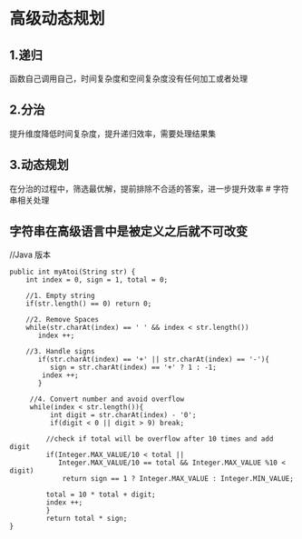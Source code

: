 # 高级动态规划
<h2>1.递归</h2>
函数自己调用自己，时间复杂度和空间复杂度没有任何加工或者处理
<h2>2.分治</h2>
提升维度降低时间复杂度，提升递归效率，需要处理结果集
<h2>3.动态规划</h2>
在分治的过程中，筛选最优解，提前排除不合适的答案，进一步提升效率
# 字符串相关处理
<h2>字符串在高级语言中是被定义之后就不可改变</h2>
    //Java 版本
   
    public int myAtoi(String str) {
        int index = 0, sign = 1, total = 0;
    
        //1. Empty string
        if(str.length() == 0) return 0;

        //2. Remove Spaces
        while(str.charAt(index) == ' ' && index < str.length())
           index ++;

        //3. Handle signs
           if(str.charAt(index) == '+' || str.charAt(index) == '-'){
              sign = str.charAt(index) == '+' ? 1 : -1;
            index ++;
           }
    
         //4. Convert number and avoid overflow
         while(index < str.length()){
              int digit = str.charAt(index) - '0';
              if(digit < 0 || digit > 9) break;

             //check if total will be overflow after 10 times and add digit
             if(Integer.MAX_VALUE/10 < total ||            
             	Integer.MAX_VALUE/10 == total && Integer.MAX_VALUE %10 < digit)
                 return sign == 1 ? Integer.MAX_VALUE : Integer.MIN_VALUE;

             total = 10 * total + digit;
             index ++;
             }
             return total * sign;
    }
